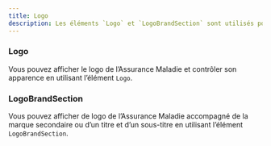 ```yaml
---
title: Logo
description: Les éléments `Logo` et `LogoBrandSection` sont utilisés pour afficher le logo de l’Assurance Maladie et ce logo accompagné de la marque secondaire.
---
```


<doc-tabs>

<doc-tab-item label="Utilisation">

### Logo

Vous pouvez afficher le logo de l’Assurance Maladie et contrôler son apparence en utilisant l’élément `Logo`.

<doc-usage name="logo"></doc-usage>

### LogoBrandSection

Vous pouvez afficher de logo de l’Assurance Maladie accompagné de la marque secondaire ou d’un titre et d’un sous-titre en utilisant l’élément `LogoBrandSection`.

<doc-usage name="logo-brand-section"></doc-usage>

</doc-tab-item>

<doc-tab-item label="API">
<doc-api name="logo"></doc-api>
</doc-tab-item>

</doc-tabs>

